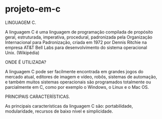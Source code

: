 # projeto-em-c

LINGUAGEM C.

A linguagem C é uma linguagem de programação compilada de propósito geral, estruturada, imperativa, procedural, padronizada pela Organização Internacional
para Padronização, criada em 1972 por Dennis Ritchie na empresa AT&T Bell Labs para desenvolvimento do sistema operacional Unix. (Wikipédia)

ONDE É UTILIZADA?

A linguagem C pode ser facilmente encontrada em grandes jogos do mercado atual, editores de imagem e vídeo, robôs, sistemas de automação, e 
também muitos sistemas operacionais são programados totalmente ou parcialmente em C, como por exemplo o Windows, o Linux e o Mac OS.

PRINCIPAIS CARACTERÍSTICAS.

As principais características da linguagem C são: portabilidade, modularidade, recursos de baixo nível e simplicidade. 
